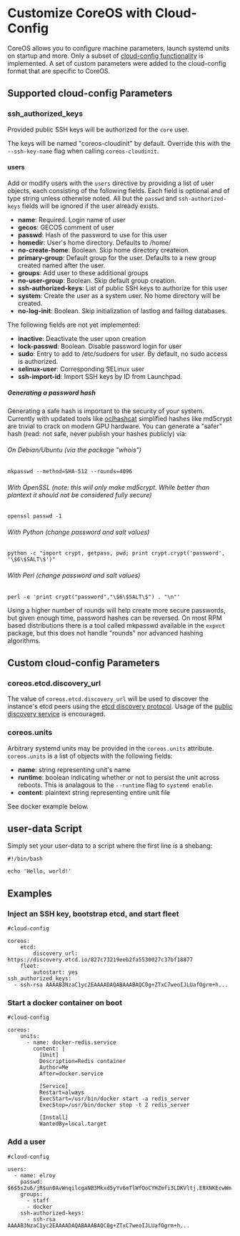 # Customize CoreOS with Cloud-Config

CoreOS allows you to configure machine parameters, launch systemd units on startup and more. Only a subset of [cloud-config functionality][cloud-config] is implemented. A set of custom parameters were added to the cloud-config format that are specific to CoreOS.

[cloud-config]: http://cloudinit.readthedocs.org/en/latest/topics/format.html#cloud-config-data

## Supported cloud-config Parameters

### ssh_authorized_keys

Provided public SSH keys will be authorized for the `core` user.

The keys will be named "coreos-cloudinit" by default.
Override this with the `--ssh-key-name` flag when calling `coreos-cloudinit`.

#### users

Add or modify users with the `users` directive by providing a list of user objects, each consisting of the following fields.
Each field is optional and of type string unless otherwise noted.
All but the `passwd` and `ssh-authorized-keys` fields will be ignored if the user already exists.

- **name**: Required. Login name of user
- **gecos**: GECOS comment of user
- **passwd**: Hash of the password to use for this user
- **homedir**: User's home directory. Defaults to /home/<name>
- **no-create-home**: Boolean. Skip home directory createion.
- **primary-group**: Default group for the user. Defaults to a new group created named after the user.
- **groups**: Add user to these additional groups
- **no-user-group**: Boolean. Skip default group creation.
- **ssh-authorized-keys**: List of public SSH keys to authorize for this user
- **system**: Create the user as a system user. No home directory will be created.
- **no-log-init**: Boolean. Skip initialization of lastlog and faillog databases.

The following fields are not yet implemented:

- **inactive**: Deactivate the user upon creation
- **lock-passwd**: Boolean. Disable password login for user
- **sudo**: Entry to add to /etc/sudoers for user. By default, no sudo access is authorized.
- **selinux-user**: Corresponding SELinux user
- **ssh-import-id**: Import SSH keys by ID from Launchpad.

##### Generating a password hash

Generating a safe hash is important to the security of your system.  Currently with updated tools like [oclhashcat](http://hashcat.net/oclhashcat/) simplified hashes like md5crypt are trivial to crack on modern GPU hardware.  You can generate a "safer" hash (read: not safe, never publish your hashes publicly) via:

###### On Debian/Ubuntu (via the package "whois")
    mkpasswd --method=SHA-512 --rounds=4096

###### With OpenSSL (note: this will only make md5crypt.  While better than plantext it should not be considered fully secure)
    openssl passwd -1

###### With Python (change password and salt values)
    python -c "import crypt, getpass, pwd; print crypt.crypt('password', '\$6\$SALT\$')"

###### With Perl (change password and salt values)
    perl -e 'print crypt("password","\$6\$SALT\$") . "\n"'

Using a higher number of rounds will help create more secure passwords, but given enough time, password hashes can be reversed.  On most RPM based distributions there is a tool called mkpasswd available in the `expect` package, but this does not handle "rounds" nor advanced hashing algorithms. 

## Custom cloud-config Parameters

### coreos.etcd.discovery_url

The value of `coreos.etcd.discovery_url` will be used to discover the instance's etcd peers using the [etcd discovery protocol][disco-proto]. Usage of the [public discovery service][disco-service] is encouraged.

[disco-proto]: https://github.com/coreos/etcd/blob/master/Documentation/discovery-protocol.md
[disco-service]: http://discovery.etcd.io

### coreos.units

Arbitrary systemd units may be provided in the `coreos.units` attribute.
`coreos.units` is a list of objects with the following fields:

- **name**: string representing unit's name
- **runtime**: boolean indicating whether or not to persist the unit across reboots. This is analagous to the `--runtime` flag to `systemd enable`.
- **content**: plaintext string representing entire unit file

See docker example below.

## user-data Script

Simply set your user-data to a script where the first line is a shebang:

```
#!/bin/bash

echo 'Hello, world!'
```

## Examples

### Inject an SSH key, bootstrap etcd, and start fleet
```
#cloud-config

coreos:
	etcd:
		discovery_url: https://discovery.etcd.io/827c73219eeb2fa5530027c37bf18877
    fleet:
        autostart: yes
ssh_authorized_keys:
  - ssh-rsa AAAAB3NzaC1yc2EAAAADAQABAAABAQC0g+ZTxC7weoIJLUafOgrm+h...
```

### Start a docker container on boot

```
#cloud-config

coreos:
    units:
      - name: docker-redis.service
        content: |
          [Unit]
          Description=Redis container
          Author=Me
          After=docker.service

          [Service]
          Restart=always
          ExecStart=/usr/bin/docker start -a redis_server
          ExecStop=/usr/bin/docker stop -t 2 redis_server
          
          [Install]
          WantedBy=local.target
```

### Add a user

```
#cloud-config

users:
  - name: elroy
	passwd: $6$5s2u6/jR$un0AvWnqilcgaNB3Mkxd5yYv6mTlWfOoCYHZmfi3LDKVltj.E8XNKEcwWm...
	groups:
	  - staff
	  - docker
	ssh-authorized-keys:
	  - ssh-rsa AAAAB3NzaC1yc2EAAAADAQABAAABAQC0g+ZTxC7weoIJLUafOgrm+h...
```
